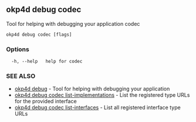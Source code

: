 ## okp4d debug codec

Tool for helping with debugging your application codec

```
okp4d debug codec [flags]
```

### Options

```
  -h, --help   help for codec
```

### SEE ALSO

* [okp4d debug](okp4d_debug.md)	 - Tool for helping with debugging your application
* [okp4d debug codec list-implementations](okp4d_debug_codec_list-implementations.md)	 - List the registered type URLs for the provided interface
* [okp4d debug codec list-interfaces](okp4d_debug_codec_list-interfaces.md)	 - List all registered interface type URLs
